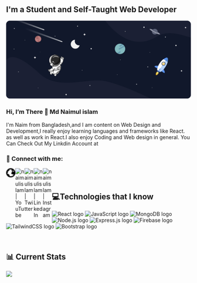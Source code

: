 ## I'm a Student and Self-Taught Web Developer
<img className="p-3" src="https://github.com/Naimcoder/Naimcoder/blob/main/top-bg.png" alt="" />

### Hi, I’m There 👋 Md Naimul islam
I'm Naim from Bangladesh,and I am content on Web Design and Development,I really enjoy learning  languages and frameworks like React.
as well as work in React.I also enjoy Coding and Web design in general. You Can Check Out My Linkdin Account at




### 🔗 Connect with me:
<img align="left" alt="naimulislam" width="25px" src="https://raw.githubusercontent.com/iconic/open-iconic/master/svg/globe.svg" />
<img align="left" alt="naimulislam | YouTube" width="25px" src="https://cdn.jsdelivr.net/npm/simple-icons@v3/icons/youtube.svg" />
<img align="left" alt="naimulislam | Twitter" width="25px" src="https://cdn.jsdelivr.net/npm/simple-icons@v3/icons/twitter.svg" />
<img align="left" alt="naimulislam | LinkedIn" width="25px" src="https://cdn.jsdelivr.net/npm/simple-icons@v3/icons/linkedin.svg" />
<img align="left" alt="naimulislam | Instagram" width="25px" src="https://cdn.jsdelivr.net/npm/simple-icons@v3/icons/instagram.svg" />

<br />


<br />

## 💻Technologies that I know
<span><img src="https://img.shields.io/badge/-React-090909?style=for-the-badge&logo=React&logoColor=#61DAFB" alt="React logo" title="React" height="30" /></span>
<span><img src="https://img.shields.io/badge/-JavaScript-090909?style=for-the-badge&logo=JavaScript&logoColor=#F7DF1E" alt="JavaScript logo" title="JavaScript" height="30" /></span>
<span><img src="https://img.shields.io/badge/MongoDB-090909?logo=mongodb&logoColor=#47A248" alt="MongoDB logo" title="MongoDB" height="30" /></span>
<span><img src="https://img.shields.io/badge/Node.js-090909?logo=node.js&logoColor=#00F200" alt="Node.js logo" title="Node.js" height="30" /></span>
<span><img src="https://img.shields.io/badge/Express-090909?logo=express&logoColor=#FFFFFF" alt="Express.js logo" title="Express.js" height="30" /></span>
<span><img src="https://img.shields.io/badge/Firebase-090909?logo=firebase&logoColor=#FFCA28" alt="Firebase logo" title="Firebase" height="30" /></span><br/>
<span><img src="https://img.shields.io/badge/Tailwind%20CSS-090909?logo=tailwind-css&logoColor=#38B2AC" alt="TailwindCSS logo" title="TailwindCSS" height="30" /></span>
<span><img src="https://img.shields.io/badge/Bootstrap-090909?logo=bootstrap&logoColor=#7952B3" alt="Bootstrap logo" title="Bootstrap" height="30" /></span>

<br />




## 📊 Current Stats
<a href="#" title="Trungquandev">
    <img width="434" src="https://github-readme-stats.vercel.app/api?username=Naim&show_icons=true&theme=radical" />
  </a>










